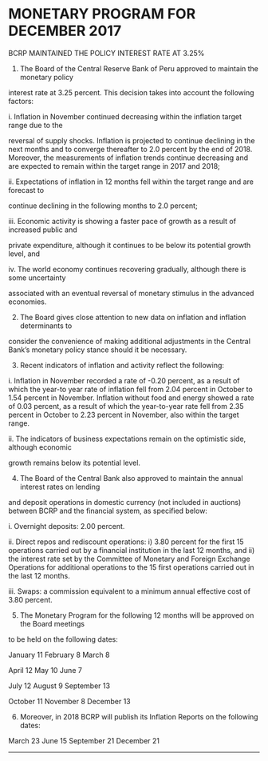 # MONETARY PROGRAM FOR DECEMBER 2017
 BCRP MAINTAINED THE POLICY INTEREST RATE AT 3.25%

1. The Board of the Central Reserve Bank of Peru approved to maintain the monetary policy

interest rate at 3.25 percent. This decision takes into account the following factors:

i. Inflation in November continued decreasing within the inflation target range due to the

reversal of supply shocks. Inflation is projected to continue declining in the next months
and to converge thereafter to 2.0 percent by the end of 2018. Moreover, the
measurements of inflation trends continue decreasing and are expected to remain within
the target range in 2017 and 2018;

ii. Expectations of inflation in 12 months fell within the target range and are forecast to

continue declining in the following months to 2.0 percent;

iii. Economic activity is showing a faster pace of growth as a result of increased public and

private expenditure, although it continues to be below its potential growth level, and

iv. The world economy continues recovering gradually, although there is some uncertainty

associated with an eventual reversal of monetary stimulus in the advanced economies.

2. The Board gives close attention to new data on inflation and inflation determinants to

consider the convenience of making additional adjustments in the Central Bank’s monetary
policy stance should it be necessary.

3. Recent indicators of inflation and activity reflect the following:

i. Inflation in November recorded a rate of -0.20 percent, as a result of which the year-to
year rate of inflation fell from 2.04 percent in October to 1.54 percent in November.
Inflation without food and energy showed a rate of 0.03 percent, as a result of which the
year-to-year rate fell from 2.35 percent in October to 2.23 percent in November, also
within the target range.

ii. The indicators of business expectations remain on the optimistic side, although economic

growth remains below its potential level.

4. The Board of the Central Bank also approved to maintain the annual interest rates on lending

and deposit operations in domestic currency (not included in auctions) between BCRP and
the financial system, as specified below:

i. Overnight deposits: 2.00 percent.

ii. Direct repos and rediscount operations: i) 3.80 percent for the first 15 operations
carried out by a financial institution in the last 12 months, and ii) the interest rate set
by the Committee of Monetary and Foreign Exchange Operations for additional
operations to the 15 first operations carried out in the last 12 months.

iii. Swaps: a commission equivalent to a minimum annual effective cost of 3.80 percent.

5. The Monetary Program for the following 12 months will be approved on the Board meetings

to be held on the following dates:

January 11 February 8 March 8

April 12 May 10 June 7

July 12 August 9 September 13

October 11 November 8 December 13

6. Moreover, in 2018 BCRP will publish its Inflation Reports on the following dates:

March 23 June 15 September 21 December 21


-----

